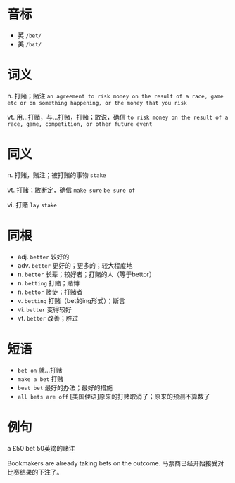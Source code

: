 # 音标

- 英 `/bet/`
- 美 `/bɛt/`

# 词义

n. 打赌；赌注
`an agreement to risk money on the result of a race, game etc or on something happening, or the money that you risk`

vt. 用…打赌，与…打赌，打赌；敢说，确信
`to risk money on the result of a race, game, competition, or other future event`

# 同义

n. 打赌，赌注；被打赌的事物
`stake`

vt. 打赌；敢断定，确信
`make sure` `be sure of`

vi. 打赌
`lay` `stake`

# 同根

- adj. `better` 较好的
- adv. `better` 更好的；更多的；较大程度地
- n. `better` 长辈；较好者；打赌的人（等于bettor）
- n. `betting` 打赌；赌博
- n. `bettor` 赌徒；打赌者
- v. `betting` 打赌（bet的ing形式）；断言
- vi. `better` 变得较好
- vt. `better` 改善；胜过

# 短语

- `bet on` 就…打赌
- `make a bet` 打赌
- `best bet` 最好的办法；最好的措施
- `all bets are off` [美国俚语]原来的打赌取消了；原来的预测不算数了

# 例句

a £50 bet
50英镑的赌注

Bookmakers are already taking bets on the outcome.
马票商已经开始接受对比赛结果的下注了。


